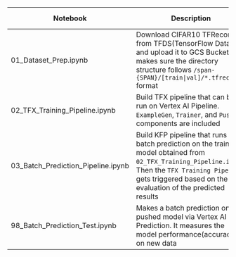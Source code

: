 Notebook | Description | Colab Link
--- | --- | --- | 
01_Dataset_Prep.ipynb | Download CIFAR10 TFRecord from TFDS(TensorFlow Dataset) and upload it to GCS Bucket. It makes sure the directory structure follows `/span-{SPAN}/[train\|val]/*.tfrecord` format | [![Open In Collab](https://colab.research.google.com/assets/colab-badge.svg)](http://colab.research.google.com/github/deep-diver/Continuous-Adaptation-for-Machine-Learning-System-to-Data-Changes/blob/main/notebooks/01_Dataset_Prep.ipynb)
02_TFX_Training_Pipeline.ipynb | Build TFX pipeline that can be run on Vertex AI Pipeline. `ExampleGen`, `Trainer`, and `Pusher` components are included | [![Open In Collab](https://colab.research.google.com/assets/colab-badge.svg)](http://colab.research.google.com/github/deep-diver/Continuous-Adaptation-for-Machine-Learning-System-to-Data-Changes/blob/main/notebooks/02_TFX_Training_Pipeline.ipynb)
03_Batch_Prediction_Pipeline.ipynb | Build KFP pipeline that runs batch prediction on the trained model obtained from `02_TFX_Training_Pipeline.ipynb`. Then the `TFX Training Pipeline` gets triggered based on the evaluation of the predicted results | [![Open In Collab](https://colab.research.google.com/assets/colab-badge.svg)](http://colab.research.google.com/github/deep-diver/Continuous-Adaptation-for-Machine-Learning-System-to-Data-Changes/blob/main/notebooks/03_Batch_Prediction_Pipeline.ipynb)
98_Batch_Prediction_Test.ipynb | Makes a batch prediction on a pushed model via Vertex AI Prediction. It measures the model performance(accuracy) on new data | [![Open In Collab](https://colab.research.google.com/assets/colab-badge.svg)](http://colab.research.google.com/github/deep-diver/Continuous-Adaptation-for-Machine-Learning-System-to-Data-Changes/blob/main/notebooks/98_Batch_Prediction_Test.ipynb)